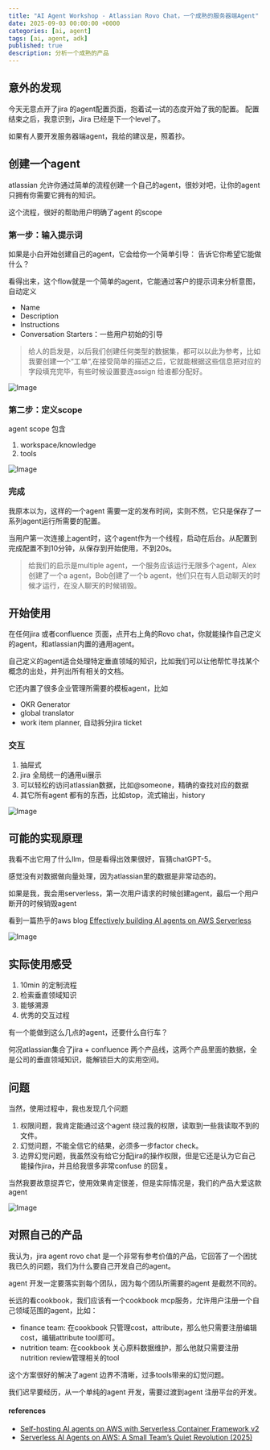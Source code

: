 ```yaml
---
title: "AI Agent Workshop - Atlassian Rovo Chat，一个成熟的服务器端Agent"
date: 2025-09-03 00:00:00 +0000
categories: [ai, agent]
tags: [ai, agent, adk]
published: true
description: 分析一个成熟的产品
---
```


## 意外的发现
今天无意点开了jira 的agent配置页面，抱着试一试的态度开始了我的配置。 配置结束之后，我意识到，Jira 已经是下一个level了。

如果有人要开发服务器端agent，我给的建议是，照着抄。

## 创建一个agent

atlassian 允许你通过简单的流程创建一个自己的agent，很妙对吧，让你的agent只拥有你需要它拥有的知识。

这个流程，很好的帮助用户明确了agent 的scope

### 第一步：输入提示词
如果是小白开始创建自己的agent，它会给你一个简单引导：
告诉它你希望它能做什么？

看得出来，这个flow就是一个简单的agent，它能通过客户的提示词来分析意图，自动定义
- Name
- Description
- Instructions
- Conversation Starters：一些用户初始的引导

> 给人的启发是，以后我们创建任何类型的数据集，都可以以此为参考，比如我要创建一个“工单“,在接受简单的描述之后，它就能根据这些信息把对应的字段填充完毕，有些时候设置要连assign 给谁都分配好。

![Image](/2025-09-03-workshop-jira-agent/1.png)

### 第二步：定义scope

agent scope 包含
1. workspace/knowledge
2. tools

![Image](/2025-09-03-workshop-jira-agent/2.png)

### 完成

我原本以为，这样的一个agent 需要一定的发布时间，实则不然，它只是保存了一系列agent运行所需要的配置。

当用户第一次连接上agent时，这个agent作为一个线程，启动在后台。从配置到完成配置不到10分钟，从保存到开始使用，不到20s。

> 给我们的启示是multiple agent，一个服务应该运行无限多个agent，Alex 创建了一个a agent，Bob创建了一个b agent，他们只在有人启动聊天的时候才运行，在没人聊天的时候销毁。

## 开始使用

在任何jira 或者confluence 页面，点开右上角的Rovo chat，你就能操作自己定义的agent，和atlassian内置的通用agent。

自己定义的agent适合处理特定垂直领域的知识，比如我们可以让他帮忙寻找某个概念的出处，并列出所有相关的文档。

它还内置了很多企业管理所需要的模板agent，比如
- OKR Generator
- global translator
- work item planner, 自动拆分jira ticket

### 交互

1. 抽屉式
2. jira 全局统一的通用ui展示
3. 可以轻松的访问atlassian数据，比如@someone，精确的查找对应的数据
4. 其它所有agent 都有的东西，比如stop，流式输出，history

![Image](/2025-09-03-workshop-jira-agent/4.png)

## 可能的实现原理
我看不出它用了什么llm，但是看得出效果很好，盲猜chatGPT-5。

感觉没有对数据做向量处理，因为atlassian里的数据是非常动态的。

如果是我，我会用serverless，第一次用户请求的时候创建agent，最后一个用户断开的时候销毁agent

看到一篇热乎的aws blog [Effectively building AI agents on AWS Serverless](https://aws.amazon.com/blogs/compute/effectively-building-ai-agents-on-aws-serverless/)

![Image](/2025-09-03-workshop-jira-agent/5.png)

## 实际使用感受

1. 10min 的定制流程
2. 检索垂直领域知识
3. 能够溯源
4. 优秀的交互过程

有一个能做到这么几点的agent，还要什么自行车？

何况atlassian集合了jira + confluence 两个产品线，这两个产品里面的数据，全是公司的垂直领域知识，能解锁巨大的实用空间。

## 问题
当然，使用过程中，我也发现几个问题
1. 权限问题，我肯定能通过这个agent 绕过我的权限，读取到一些我读取不到的文件。
2. 幻觉问题，不能全信它的结果，必须多一步factor check。
3. 边界幻觉问题，我虽然没有给它分配jira的操作权限，但是它还是认为它自己能操作jira，并且给我很多非常confuse 的回复。

当然我要故意捉弄它，使用效果肯定很差，但是实际情况是，我们的产品大爱这款agent

![Image](/2025-09-03-workshop-jira-agent/3.png)

## 对照自己的产品

我认为，jira agent rovo chat 是一个非常有参考价值的产品，它回答了一个困扰我已久的问题，我们为什么要自己开发自己的agent。

agent 开发一定要落实到每个团队，因为每个团队所需要的agent 是截然不同的。

长远的看cookbook，我们应该有一个cookbook mcp服务，允许用户注册一个自己领域范围的agent，比如：
- finance team: 在cookbook 只管理cost，attribute，那么他只需要注册编辑cost，编辑attribute tool即可。
- nutrition team: 在cookbook 关心原料数据维护，那么他就只需要注册nutrition review管理相关的tool

这个方案很好的解决了agent 边界不清晰，过多tools带来的幻觉问题。

我们迟早要经历，从一个单纯的agent 开发，需要过渡到agent 注册平台的开发。

#### references
- [Self-hosting AI agents on AWS with Serverless Container Framework v2](https://www.serverless.com/blog/self-hosting-ai-agents-on-aws-with-serverless-container-framework-v2)
- [Serverless AI Agents on AWS: A Small Team’s Quiet Revolution (2025)](https://aws.plainenglish.io/serverless-ai-agents-on-aws-a-small-teams-quiet-revolution-2025-58fb9a68f311)
